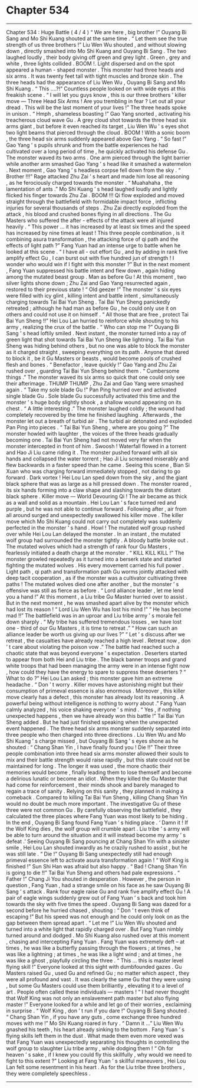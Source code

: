 
# Chapter 534


---

Chapter 534 : Huge Battle ( 4 / 4 )
“ We are here , big brother !” Ouyang Bi Sang and Mo Shi Kuang shouted at the same time .
“ Let them see the true strength of us three brothers !” Liu Wen Wu shouted , and without slowing down , directly smashed into Mo Shi Kuang and Ouyang Bi Sang .
The two laughed loudly , their body giving off green and grey light .
Green , grey and white , three lights collided . BOOM !. Light dispersed and on the spot appeared a human - shaped monster .
This monster had three heads and six arms . It was twenty feet tall with tight muscles and bronze skin .
The three heads had the appearance of Liu Wen Wu , Ouyang Bi Sang and Mo Shi Kuang .
“ This ….?!” Countless people looked on with wide eyes at this freakish scene .
“ I will let you guys know , this is our three brothers ’ killer move — Three Head Six Arms ! Are you trembling in fear ? Let out all your dread . This will be the last moment of your lives !”
The three heads spoke in unison .
“ Hmph , shameless boasting !” Gao Yang snorted , activating his treacherous cloud wave Gu .
A grey cloud shot towards the three head six arms giant , but before it even reached its target , Liu Wen Wu ’ s eyes shot two light beams that pierced through the cloud .
BOOM !
With a sonic boom , the three head six arms suddenly appeared above Gao Yang .
“ So fast !” Gao Yang ’ s pupils shrunk and from the battle experiences he had cultivated over a long period of time , he quickly activated his defense Gu .
The monster waved its two arms .
One arm pierced through the light barrier while another arm smashed Gao Yang ’ s head like it smashed a watermelon .
Next moment , Gao Yang ’ s headless corpse fell down from the sky .
“ Brother !!!” Rage attacked Zhu Zai ’ s heart and made him lose all reasoning , as he ferociously charged towards the monster .
“ Muahahaha , the lamentation of ants .” Mo Shi Kuang ’ s head laughed loudly and lightly flicked his finger towards Zhu Zai .
BOOM !!!
Qi flow exploded and moved straight through the battlefield with formidable impact force , inflicting injuries for several thousands of steps .
Zhu Zai directly exploded from the attack , his blood and crushed bones flying in all directions . The Gu Masters who suffered the after - effects of the attack were all injured heavily .
“ This power … it has increased by at least six times and the speed has increased by nine times at least ! This three people combination , is it combining asura transformation , the attacking force of qi path and the effects of light path ?” Fang Yuan had an intense urge to battle when he looked at this scene .
“ I have all - out effort Gu , and by adding in rank five amplify effect Gu , I can burst out with five hundred jun of strength ! I wonder who would win if I fight with this monster ?”
But in the next moment , Fang Yuan suppressed his battle intent and flew down , again hiding among the mutated beast group .
Man as before Gu !
At this moment , two silver lights shone down ; Zhu Zai and Gao Yang resurrected again , restored to their previous state !
“ Old geezer !” The monster ’ s six eyes were filled with icy glint , killing intent and battle intent , simultaneously charging towards Tai Bai Yun Sheng .
Tai Bai Yun Sheng panickedly retreated ; although he had man as before Gu , he could only use it on others and could not use it on himself .
“ All those that are free , protect Tai Bai Yun Sheng !!” Hei Lou Lan hurried to reinforce while shouting to his army , realizing the crux of the battle .
“ Who can stop me ?” Ouyang Bi Sang ’ s head loftily smiled .
Next instant , the monster turned into a ray of green light that shot towards Tai Bai Yun Sheng like lightning .
Tai Bai Yun Sheng was hiding behind others , but no one was able to block the monster as it charged straight , sweeping everything on its path . Anyone that dared to block it , be it Gu Masters or beasts , would become pools of crushed flesh and bones .
“ Benefactor , leave quickly !” Gao Yang and Zhu Zai rushed over , guarding Tai Bai Yun Sheng behind them .
“ Cumbersome things .” The monster waved its six arms so quick that one could only see their afterimage .
THUMP THUMP , Zhu Zai and Gao Yang were smashed again .
“ Take my sole blade Gu !” Pan Ping hurried over and activated single blade Gu .
Sole blade Gu successfully activated this time and the monster ’ s huge body slightly shook , a shallow wound appearing on its chest .
“ A little interesting .” The monster laughed coldly ; the wound had completely recovered by the time he finished laughing . Afterwards , the monster let out a breath of turbid air .
The turbid air detonated and exploded Pan Ping into pieces .
“ Tai Bai Yun Sheng , where are you going ?” The monster howled with laughter , the voices of the three heads gradually becoming one .
Tai Bai Yun Sheng had not moved very far when the monster intercepted in front of him .
Swoosh !
Waterfall flowed in a torrent and Hao Ji Liu came riding it .
The monster pushed forward with all six hands and collapsed the water torrent ; Hao Ji Liu screamed miserably and flew backwards in a faster speed than he came .
Seeing this scene , Bian Si Xuan who was charging forward immediately stopped , not daring to go forward .
Dark vortex !
Hei Lou Lan sped down from the sky , and the giant black sphere that was as large as a hill pressed down .
The monster roared , its six hands forming into a claw shape and slashing towards the distant black sphere .
Killer move — World Devouring Qi !
The air became as thick as a wall and solid as a mountain . Hei Lou Lan ’ s face turned red and purple , but he was not able to continue forward .
Following after , air from all around surged and unexpectedly swallowed his killer move .
The killer move which Mo Shi Kuang could not carry out completely was suddenly perfected in the monster ’ s hand .
Howl !
The mutated wolf group rushed over while Hei Lou Lan delayed the monster . In an instant , the mutated wolf group had surrounded the monster tightly .
A bloody battle broke out .
The mutated wolves which had a strength of rank four Gu Masters , fearlessly initiated a death charge at the monster .
“ KILL KILL KILL !” The monster growled repeatedly as it turned into a berserk state and started fighting the mutated wolves .
His every movement carried his full power . Light path , qi path and transformation path Gu worms jointly attacked with deep tacit cooperation , as if the monster was a cultivator cultivating three paths !
The mutated wolves died one after another , but the monster ’ s offensive was still as fierce as before .
“ Lord alliance leader , let me lend you a hand !” At this moment , a Liu tribe Gu Master hurried over to assist .
But in the next moment , he was smashed apart alive by the monster which had lost its reason !
“ Lord Liu Wen Wu has lost his mind !”
“ He has become mad !!”
The battlefield was in an uproar and Liu tribe army ’ s morale fell down sharply .
“ My tribe has suffered tremendous losses , we have lost one - third of our Gu Masters , it is time to retreat .”
“ How can such an alliance leader be worth us giving up our lives ?”
“ Let ’ s discuss after we retreat , the casualties have already reached a high level . Retreat now , don ’ t care about violating the poison vow .”
The battle had reached such a chaotic state that was beyond everyone ’ s expectation . Deserters started to appear from both Hei and Liu tribe .
The black banner troops and grand white troops that had been managing the army were in an intense fight now , how could they have the energy to spare to suppress these deserters ?
“ What to do ?” Hei Lou Lan asked ; this monster gave him an extreme headache .
“ Don ’ t worry . Killer moves have astonishing might but their consumption of primeval essence is also enormous . Moreover , this killer move clearly has a defect , this monster has already lost its reasoning . A powerful being without intelligence is nothing to worry about .” Fang Yuan calmly analyzed , his voice shaking everyone ’ s mind .
“ Yes , if nothing unexpected happens , then we have already won this battle !” Tai Bai Yun Sheng added .
But he had just finished speaking when the unexpected event happened .
The three head six arms monster suddenly separated into three people who then charged into three directions .
Liu Wen Wu and Mo Shi Kuang ’ s charge missed , but Ouyang Bi Sang ’ s eyes shone as he shouted : “ Chang Shan Yin , I have finally found you ! Die !!”
Their three people combination into three head six arms monster allowed their souls to mix and their battle strength would raise rapidly , but this state could not be maintained for long . The longer it was used , the more chaotic their memories would become , finally leading them to lose themself and become a delirious lunatic or become an idiot .
When they killed the Gu Master that had come for reinforcement , their minds shook and barely managed to regain a trace of sanity .
Relying on this sanity , they planned in making a comeback .
Compared to killing Tai Bai Yun Sheng , killing Chang Shan Yin would no doubt be much more important .
The investigative Gu of these three were not common Gu . By carefully observing the battlefield , they calculated the three places where Fang Yuan was most likely to be hiding .
In the end , Ouyang Bi Sang found Fang Yuan ’ s hiding place .
‘ Damn it ! If the Wolf King dies , the wolf group will crumble apart . Liu tribe ’ s army will be able to turn around the situation and it will instead become my army ’ s defeat .’ Seeing Ouyang Bi Sang pouncing at Chang Shan Yin with a sinister smile , Hei Lou Lan shouted inwardly as he crazily rushed to assist , but he was still late .
“ Die !” Ouyang Bi Sang unexpectedly still had enough primeval essence left to activate asura transformation again !
“ Wolf King is finished !” Sun Shi Han was afraid but also happy .
“ Bad ! Chang Shan Yin is going to die !!” Tai Bai Yun Sheng and others had pale expressions .
“ Father !” Chang Ji You shouted in desperation .
However , the person in question , Fang Yuan , had a strange smile on his face as he saw Ouyang Bi Sang ’ s attack .
Rank four eagle raise Gu and rank five amplify effect Gu !
A pair of eagle wings suddenly grew out of Fang Yuan ’ s back and took him towards the sky with five times the speed .
Ouyang Bi Sang was dazed for a second before he hurried chased , shouting : “ Don ’ t even think of escaping !”
But his speed was not enough and he could only look on as the gap between them spread apart .
“ Let me !” Liu Wen Wu shouted and turned into a white light that rapidly charged over . But Fang Yuan nimbly turned around and dodged .
Mo Shi Kuang also rushed over at this moment , chasing and intercepting Fang Yuan .
Fang Yuan was extremely deft – at times , he was like a butterfly passing through the flowers ; at times , he was like a lightning ; at times , he was like a light wind ; and at times , he was like a ghost , playfully circling the three .
“ This … this is master level flying skill !” Everyone looked at this sight with dumbfounded gazes .
Gu Masters raised Gu , used Gu and refined Gu ; no matter which aspect , they were all profound and vast . It was clearly the same Gu that they were using , but some Gu Masters could use them brilliantly , elevating it to a level of art .
People often called these individuals — masters !
“ I had never thought that Wolf King was not only an enslavement path master but also flying master !” Everyone looked for a while and let go of their worries , exclaiming in surprise .
“ Wolf King , don ’ t run if you dare !” Ouyang Bi Sang shouted .
“ Chang Shan Yin , if you have any guts , come exchange three hundred moves with me !” Mo Shi Kuang roared in fury .
“ Damn it …” Liu Wen Wu gnashed his teeth , his heart already sinking to the bottom .
Fang Yuan ’ s flying skills left them in the dust . What made them even more vexed was that Fang Yuan was unexpectedly separating his thoughts in controlling the wolf group to slaughter Liu tribe army , while dodging them !
“ Oh for heaven ’ s sake , if I knew you could fly this skillfully , why would we need to fight to this extent ?” Looking at Fang Yuan ’ s skillful maneuvers , Hei Lou Lan felt some resentment in his heart .
As for the Liu tribe three brothers , they were completely speechless .

---

